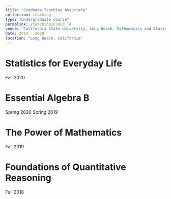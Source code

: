 ```yaml
---
title: "Graduate Teaching Associate"
collection: teaching
type: "Undergraduate course"
permalink: /teaching/CSULB_TA
venue: "California State University, Long Beach. Mathematics and Statistics"
date: 2014 - 2020
location: "Long Beach, California"
---
```


Statistics for Everyday Life
======
Fall 2020

Essential Algebra B
======
Spring 2020
Spring 2019

The Power of Mathematics
======
Fall 2019

Foundations of Quantitative Reasoning
=====
Fall 2018